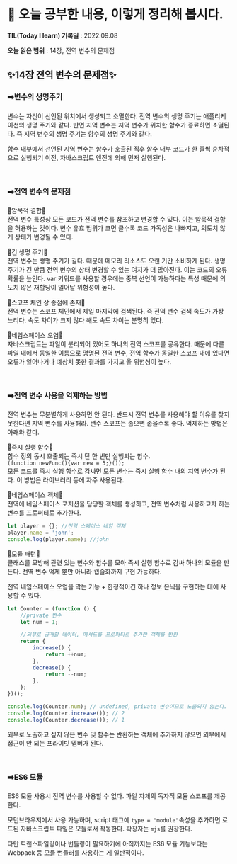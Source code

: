 # 📕 오늘 공부한 내용, 이렇게 정리해 봅시다.

**TIL(Today I learn) 기록일** : 2022.09.08

**오늘 읽은 범위** : 14장, 전역 변수의 문제점

## ✨**14장 전역 변수의 문제점**✨

### ➡️**변수의 생명주기**

변수는 자신이 선언된 위치에서 생성되고 소멸한다.
전역 변수의 생명 주기는 애플리케이션의 생명 주기와 같다.
반면 지역 변수는 지역 변수가 위치한 함수가 종료하면 소멸된다. 즉 지역 변수의 생명 주기는 함수의 생명 주기와 같다.

함수 내부에서 선언된 지역 변수는 함수가 호출된 직후 함수 내부 코드가 한 줄씩 순차적으로 실행되기 이전, 자바스크립트 엔진에 의해 먼저 실행된다.

<br>

### ➡️**전역 변수의 문제점**

🔹암묵적 결합🔹 <br>
전역 변수 특성상 모든 코드가 전역 변수를 참조하고 변경할 수 있다. 이는 암묵적 결합을 허용하는 것이다. 변수 유효 범위가 크면 클수록 코드 가독성은 나빠지고, 의도치 않게 상태가 변경될 수 있다.

🔹긴 생명 주기🔹 <br>
전역 변수는 생명 주기가 길다. 때문에 메모리 리소스도 오랜 기간 소비하게 된다. 생명 주기가 긴 만큼 전역 변수의 상태 변경할 수 있는 여지가 더 많아진다. 이는 코드의 오류 확률을 높인다. var 키워드를 사용할 경우에는 중복 선언이 가능하다는 특성 때문에 의도치 않은 재할당이 일어날 위험성이 높다.

🔹스코프 체인 상 종점에 존재🔹 <br>
전역 변수는 스코프 체인에서 제일 마지막에 검색된다. 즉 전역 변수 검색 속도가 가장 느리다. 속도 차이가 크지 않다 해도 속도 차이는 분명히 있다.

🔹네임스페이스 오염🔹 <br>
자바스크립트는 파일이 분리되어 있어도 하나의 전역 스코프를 공유한다. 때문에 다른 파일 내에서 동일한 이름으로 명명된 전역 변수, 전역 함수가 동일한 스코프 내에 있다면 오류가 일어나거나 예상치 못한 결과를 가지고 올 위험성이 높다.

<br>

### ➡️**전역 변수 사용을 억제하는 방법**

전역 변수는 무분별하게 사용하면 안 된다. 반드시 전역 변수를 사용해야 할 이유를 찾지 못한다면 지역 변수를 사용해라. 변수 스코프는 좁으면 좁을수록 좋다. 억제하는 방법은 아래와 같다.

🔹즉시 실행 함수🔹 <br>
함수 정의 동시 호출되는 즉시 단 한 번만 실행되는 함수.<BR>
`(function newFunc(){var new = 5;}());` <br>
모든 코드를 즉시 실행 함수로 감싸면 모든 변수는 즉시 실행 함수 내의 지역 변수가 된다. 이 방법은 라이브러리 등에 자주 사용된다.

🔹네임스페이스 객체🔹 <br>
전역에 네임스페이스 포지션을 담당할 객체를 생성하고, 전역 변수처럼 사용하고자 하는 변수를 프로퍼티로 추가한다.

```javascript
let player = {}; //전역 스페이스 네임 객체
player.name = 'john';
console.log(player.name); //john
```

🔹모듈 패턴🔹 <br>
클래스를 모방해 관련 있는 변수와 함수를 모아 즉시 실행 함수로 감싸 하나의 모듈을 만든다. 전역 변수 억제 뿐만 아니라 캡슐화까지 구현 가능하다.

전역 네임스페이스 오염을 막는 기능 + 한정적이긴 하나 정보 은닉을 구현하는 데에 사용할 수 있다.

```javascript
let Counter = (function () {
    //private 변수
    let num = 1;

    //외부로 공개할 데이터, 메서드를 프로퍼티로 추가한 객체를 반환
    return {
        increase() {
            return ++num;
        },
        decrease() {
            return --num;
        },
    };
})();

console.log(Counter.num); // undefined, private 변수이므로 노출되지 않는다.
console.log(Counter.increase()); // 2
console.log(Counter.decrease()); // 1
```

외부로 노출하고 싶지 않은 변수 및 함수는 반환하는 객체에 추가하지 않으면 외부에서 접근이 안 되는 프라이빗 멤버가 된다.

<br>

### ➡️**ES6 모듈**

ES6 모듈 사용시 전역 변수를 사용할 수 없다. 파일 자체의 독자적 모듈 스코프를 제공한다.

모던브라우저에서 사용 가능하며, script 태그에 `type = "module"`속성을 추가하면 로드된 자바스크립트 파일은 모듈로서 작동한다. 확장자는 `mjs`를 권장한다.

다만 트랜스파일링이나 번들링이 필요하기에 아직까지는 ES6 모듈 기능보다는 Webpack 등 모듈 번들러를 사용하는 게 일반적이다.
